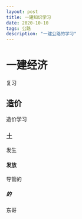 ```yaml
---
layout: post
title: 一建知识学习
date: 2020-10-10
tags: 公路
description: "一建公路的学习"
---
```


# 一建经济

复习

## 造价

造价学习

### 土

发生

#### 发放

导管的

##### 的

东哥

